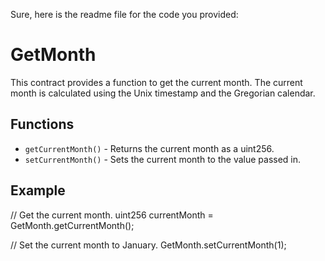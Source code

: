 Sure, here is the readme file for the code you provided:


# GetMonth

This contract provides a function to get the current month. The current month is calculated using the Unix timestamp and the Gregorian calendar.

## Functions

* `getCurrentMonth()` - Returns the current month as a uint256.
* `setCurrentMonth()` - Sets the current month to the value passed in.

## Example


// Get the current month.
uint256 currentMonth = GetMonth.getCurrentMonth();

// Set the current month to January.
GetMonth.setCurrentMonth(1);
```
